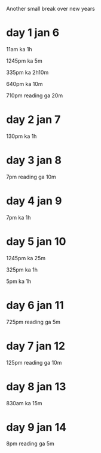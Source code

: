 Another small break over new years

# day 1 jan 6

11am ka 1h

1245pm ka 5m

335pm ka 2h10m

640pm ka 10m

710pm reading ga 20m

# day 2 jan 7

130pm ka 1h

# day 3 jan 8

7pm reading ga 10m

# day 4 jan 9

7pm ka 1h

# day 5 jan 10

1245pm ka 25m

325pm ka 1h

5pm ka 1h

# day 6 jan 11

725pm reading ga 5m

# day 7 jan 12

125pm reading ga 10m

# day 8 jan 13

830am ka 15m

# day 9 jan 14

8pm reading ga 5m